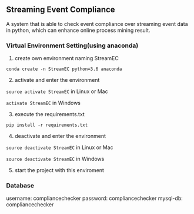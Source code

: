 ## Streaming Event Compliance
A system that is able to check event compliance over streaming event data in python, 
which can enhance online process mining result.


### Virtual Environment Setting(using anaconda)
1. create own environment naming StreamEC

`conda create -n StreamEC python=3.6 anaconda`

2. activate and enter the environment 

`source activate StreamEC` in Linux or Mac


`activate StreamEC` in Windows

3. execute the requirements.txt

`pip install -r requirements.txt`

4. deactivate and enter the environment

`source deactivate StreamEC` in Linux or Mac

`source deactivate StreamEC` in Windows

5. start the project with this enviroment


### Database
username: compliancechecker
password: compliancechecker
mysql-db: compliancechecker
